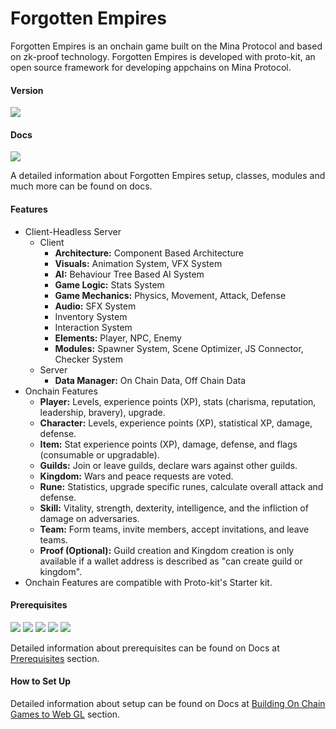 # Forgotten Empires

Forgotten Empires is an onchain game built on the Mina Protocol and based on zk-proof technology. Forgotten Empires is developed with proto-kit, an open source framework for developing appchains on Mina Protocol.

#### Version

<img src="https://img.shields.io/badge/Version-Alpha 0.4.0-green">

#### Docs

[<img src="https://img.shields.io/badge/Docs-Gitbook-green">](https://forgottenempires.gitbook.io/forgotten-empires/)

A detailed information about Forgotten Empires setup, classes, modules and much more can be found on docs.

#### Features

- Client-Headless Server
  - Client
    - **Architecture:** Component Based Architecture
    - **Visuals:** Animation System, VFX System
    - **AI:** Behaviour Tree Based AI System
    - **Game Logic:** Stats System
    - **Game Mechanics:** Physics, Movement, Attack, Defense
    - **Audio:** SFX System
    - Inventory System
    - Interaction System
    - **Elements:** Player, NPC, Enemy
    - **Modules:** Spawner System, Scene Optimizer, JS Connector, Checker System
  - Server
    - **Data Manager:** On Chain Data, Off Chain Data
- Onchain Features
  - **Player:** Levels, experience points (XP), stats (charisma, reputation, leadership, bravery), upgrade.
  - **Character:** Levels, experience points (XP), statistical XP, damage, defense.
  - **Item:** Stat experience points (XP), damage, defense, and flags (consumable or upgradable).
  - **Guilds:** Join or leave guilds, declare wars against other guilds.
  - **Kingdom:** Wars and peace requests are voted.
  - **Rune:** Statistics, upgrade specific runes, calculate overall attack and defense.
  - **Skill:** Vitality, strength, dexterity, intelligence, and the infliction of damage on adversaries.
  - **Team:** Form teams, invite members, accept invitations, and leave teams.
  - **Proof (Optional):** Guild creation and Kingdom creation is only available if a wallet address is described as "can create guild or kingdom".
- Onchain Features are compatible with Proto-kit's Starter kit.

#### Prerequisites

<img src="https://img.shields.io/badge/unity-blue"> <img src="https://img.shields.io/badge/mirror-blue"> <img src="https://img.shields.io/badge/o1js-blue"> <img src="https://img.shields.io/badge/proto kit-blue"> <img src="https://img.shields.io/badge/newtonsoft json-blue">

Detailed information about prerequisites can be found on Docs at [Prerequisites](https://forgottenempires.gitbook.io/forgotten-empires/prerequisites) section.

#### How to Set Up

Detailed information about setup can be found on Docs at [Building On Chain Games to Web GL](https://forgottenempires.gitbook.io/forgotten-empires/building-on-chain-games-to-webgl) section.
